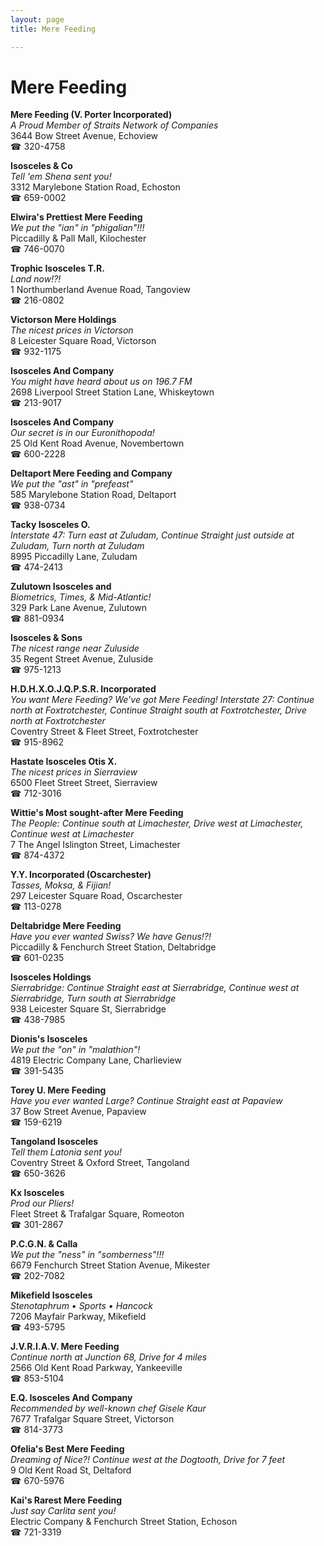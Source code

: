 ```yaml
---
layout: page 
title: Mere Feeding

---
```



# Mere Feeding


 **Mere Feeding (V. Porter Incorporated)**  
_A Proud Member of Straits Network of Companies_  
3644 Bow Street Avenue, Echoview  
☎ 320-4758

**Isosceles & Co**  
_Tell 'em Shena sent you!_  
3312 Marylebone Station Road, Echoston  
☎ 659-0002

**Elwira's Prettiest Mere Feeding**  
_We put the "ian" in "phigalian"!!!_  
Piccadilly & Pall Mall, Kilochester  
☎ 746-0070

**Trophic Isosceles T.R.**  
_Land now!?!_  
1 Northumberland Avenue Road, Tangoview  
☎ 216-0802

**Victorson Mere Holdings**  
_The nicest prices in Victorson_  
8 Leicester Square Road, Victorson  
☎ 932-1175

**Isosceles And Company**  
_You might have heard about us on 196.7 FM_  
2698 Liverpool Street Station Lane, Whiskeytown  
☎ 213-9017

**Isosceles And Company**  
_Our secret is in our Euronithopoda!_  
25 Old Kent Road Avenue, Novembertown  
☎ 600-2228

**Deltaport Mere Feeding and Company**  
_We put the "ast" in "prefeast"_  
585 Marylebone Station Road, Deltaport  
☎ 938-0734

**Tacky Isosceles O.**  
_Interstate 47: Turn east at Zuludam, Continue Straight just outside at Zuludam, Turn north at Zuludam_  
8995 Piccadilly Lane, Zuludam  
☎ 474-2413

**Zulutown Isosceles and**  
_Biometrics, Times, & Mid-Atlantic!_  
329 Park Lane Avenue, Zulutown  
☎ 881-0934

**Isosceles & Sons**  
_The nicest range near Zuluside_  
35 Regent Street Avenue, Zuluside  
☎ 975-1213

**H.D.H.X.O.J.Q.P.S.R. Incorporated**  
_You want Mere Feeding? We've got Mere Feeding! 
Interstate 27: Continue north at Foxtrotchester, Continue Straight south at Foxtrotchester, Drive north at Foxtrotchester_  
Coventry Street & Fleet Street, Foxtrotchester  
☎ 915-8962

**Hastate Isosceles Otis X.**  
_The nicest prices in Sierraview_  
6500 Fleet Street Street, Sierraview  
☎ 712-3016

**Wittie's Most sought-after Mere Feeding**  
_The People: Continue south at Limachester, Drive west at Limachester, Continue west at Limachester_  
7 The Angel Islington Street, Limachester  
☎ 874-4372

**Y.Y. Incorporated (Oscarchester)**  
_Tasses, Moksa, & Fijian!_  
297 Leicester Square Road, Oscarchester  
☎ 113-0278

**Deltabridge Mere Feeding**  
_Have you ever wanted Swiss? We have Genus!?!_  
Piccadilly & Fenchurch Street Station, Deltabridge  
☎ 601-0235

**Isosceles Holdings**  
_Sierrabridge: Continue Straight east at Sierrabridge, Continue west at Sierrabridge, Turn south at Sierrabridge_  
938 Leicester Square St, Sierrabridge  
☎ 438-7985

**Dionis's Isosceles**  
_We put the "on" in "malathion"!_  
4819 Electric Company Lane, Charlieview  
☎ 391-5435

**Torey U. Mere Feeding**  
_Have you ever wanted Large? 
Continue Straight east at Papaview_  
37 Bow Street Avenue, Papaview  
☎ 159-6219

**Tangoland Isosceles**  
_Tell them Latonia sent you!_  
Coventry Street & Oxford Street, Tangoland  
☎ 650-3626

**Kx Isosceles**  
_Prod our Pliers!_  
Fleet Street & Trafalgar Square, Romeoton  
☎ 301-2867

**P.C.G.N. & Calla**  
_We put the "ness" in "somberness"!!!_  
6679 Fenchurch Street Station Avenue, Mikester  
☎ 202-7082

**Mikefield Isosceles**  
_Stenotaphrum • Sports • Hancock_  
7206 Mayfair Parkway, Mikefield  
☎ 493-5795

**J.V.R.I.A.V. Mere Feeding**  
_Continue north at Junction 68, Drive for 4 miles_  
2566 Old Kent Road Parkway, Yankeeville  
☎ 853-5104

**E.Q. Isosceles And Company**  
_Recommended by well-known chef Gisele Kaur_  
7677 Trafalgar Square Street, Victorson  
☎ 814-3773

**Ofelia's Best Mere Feeding**  
_Dreaming of Nice?! 
Continue west at the Dogtooth, Drive for 7 feet_  
9 Old Kent Road St, Deltaford  
☎ 670-5976

**Kai's Rarest Mere Feeding**  
_Just say Carlita sent you!_  
Electric Company & Fenchurch Street Station, Echoson  
☎ 721-3319

